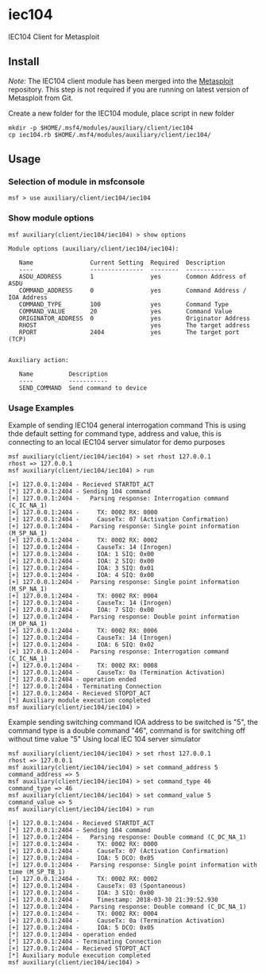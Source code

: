 # iec104
IEC104 Client for Metasploit

## Install
*Note:* The IEC104 client module has been merged into the [Metasploit](https://github.com/rapid7/metasploit-framework) repository. This step is not required if you are running on latest version of Metasploit from Git.

Create a new folder for the IEC104 module, place script in new folder 

```
mkdir -p $HOME/.msf4/modules/auxiliary/client/iec104
cp iec104.rb $HOME/.msf4/modules/auxiliary/client/iec104/
```

## Usage
### Selection of module in msfconsole
```
msf > use auxiliary/client/iec104/iec104
```

### Show module options
```
msf auxiliary(client/iec104/iec104) > show options

Module options (auxiliary/client/iec104/iec104):

   Name                Current Setting  Required  Description
   ----                ---------------  --------  -----------
   ASDU_ADDRESS        1                yes       Common Address of ASDU
   COMMAND_ADDRESS     0                yes       Command Address / IOA Address
   COMMAND_TYPE        100              yes       Command Type
   COMMAND_VALUE       20               yes       Command Value
   ORIGINATOR_ADDRESS  0                yes       Originator Address
   RHOST                                yes       The target address
   RPORT               2404             yes       The target port (TCP)


Auxiliary action:

   Name          Description
   ----          -----------
   SEND_COMMAND  Send command to device
```

### Usage Examples
Example of sending IEC104 general interrogation command
This is using thde default setting for command type, address and value, this is connecting to an local IEC104 server simulator for demo purposes
```
msf auxiliary(client/iec104/iec104) > set rhost 127.0.0.1
rhost => 127.0.0.1
msf auxiliary(client/iec104/iec104) > run

[+] 127.0.0.1:2404 - Recieved STARTDT_ACT
[*] 127.0.0.1:2404 - Sending 104 command
[+] 127.0.0.1:2404 -   Parsing response: Interrogation command (C_IC_NA_1)
[+] 127.0.0.1:2404 -     TX: 0002 RX: 0000
[+] 127.0.0.1:2404 -     CauseTx: 07 (Activation Confirmation)
[+] 127.0.0.1:2404 -   Parsing response: Single point information (M_SP_NA_1)
[+] 127.0.0.1:2404 -     TX: 0002 RX: 0002
[+] 127.0.0.1:2404 -     CauseTx: 14 (Inrogen)
[+] 127.0.0.1:2404 -     IOA: 1 SIQ: 0x00
[+] 127.0.0.1:2404 -     IOA: 2 SIQ: 0x00
[+] 127.0.0.1:2404 -     IOA: 3 SIQ: 0x01
[+] 127.0.0.1:2404 -     IOA: 4 SIQ: 0x00
[+] 127.0.0.1:2404 -   Parsing response: Single point information (M_SP_NA_1)
[+] 127.0.0.1:2404 -     TX: 0002 RX: 0004
[+] 127.0.0.1:2404 -     CauseTx: 14 (Inrogen)
[+] 127.0.0.1:2404 -     IOA: 7 SIQ: 0x00
[+] 127.0.0.1:2404 -   Parsing response: Double point information (M_DP_NA_1)
[+] 127.0.0.1:2404 -     TX: 0002 RX: 0006
[+] 127.0.0.1:2404 -     CauseTx: 14 (Inrogen)
[+] 127.0.0.1:2404 -     IOA: 6 SIQ: 0x02
[+] 127.0.0.1:2404 -   Parsing response: Interrogation command (C_IC_NA_1)
[+] 127.0.0.1:2404 -     TX: 0002 RX: 0008
[+] 127.0.0.1:2404 -     CauseTx: 0a (Termination Activation)
[*] 127.0.0.1:2404 - operation ended
[*] 127.0.0.1:2404 - Terminating Connection
[+] 127.0.0.1:2404 - Recieved STOPDT_ACT
[*] Auxiliary module execution completed
msf auxiliary(client/iec104/iec104) >
```

Example sending switching command
IOA address to be switched is "5", the command type is a double command "46", command is for switching off without time value "5"
Using local IEC 104 server simulator

```
msf auxiliary(client/iec104/iec104) > set rhost 127.0.0.1
rhost => 127.0.0.1
msf auxiliary(client/iec104/iec104) > set command_address 5
command_address => 5
msf auxiliary(client/iec104/iec104) > set command_type 46
command_type => 46
msf auxiliary(client/iec104/iec104) > set command_value 5
command_value => 5
msf auxiliary(client/iec104/iec104) > run

[+] 127.0.0.1:2404 - Recieved STARTDT_ACT
[*] 127.0.0.1:2404 - Sending 104 command
[+] 127.0.0.1:2404 -   Parsing response: Double command (C_DC_NA_1)
[+] 127.0.0.1:2404 -     TX: 0002 RX: 0000
[+] 127.0.0.1:2404 -     CauseTx: 07 (Activation Confirmation)
[+] 127.0.0.1:2404 -     IOA: 5 DCO: 0x05
[+] 127.0.0.1:2404 -   Parsing response: Single point information with time (M_SP_TB_1)
[+] 127.0.0.1:2404 -     TX: 0002 RX: 0002
[+] 127.0.0.1:2404 -     CauseTx: 03 (Spontaneous)
[+] 127.0.0.1:2404 -     IOA: 3 SIQ: 0x00
[+] 127.0.0.1:2404 -     Timestamp: 2018-03-30 21:39:52.930
[+] 127.0.0.1:2404 -   Parsing response: Double command (C_DC_NA_1)
[+] 127.0.0.1:2404 -     TX: 0002 RX: 0004
[+] 127.0.0.1:2404 -     CauseTx: 0a (Termination Activation)
[+] 127.0.0.1:2404 -     IOA: 5 DCO: 0x05
[*] 127.0.0.1:2404 - operation ended
[*] 127.0.0.1:2404 - Terminating Connection
[+] 127.0.0.1:2404 - Recieved STOPDT_ACT
[*] Auxiliary module execution completed
msf auxiliary(client/iec104/iec104) >
```
